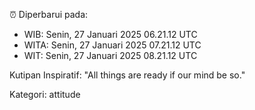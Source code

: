 ⏰ Diperbarui pada:
- WIB: Senin, 27 Januari 2025 06.21.12 UTC
- WITA: Senin, 27 Januari 2025 07.21.12 UTC
- WIT: Senin, 27 Januari 2025 08.21.12 UTC

Kutipan Inspiratif:
"All things are ready if our mind be so."


Kategori: attitude

